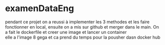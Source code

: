 # examenDataEng

pendant ce projet on a reussi à implementer les 3 methodes et les faire fonctionner en local, ensuite on a mis sur github et merger dans le main.
On a fait le dockerfile et creer une image et lancer un container  
elle a l'image 8 gega et ca prend du temps pour la pousher dasn docker hub
